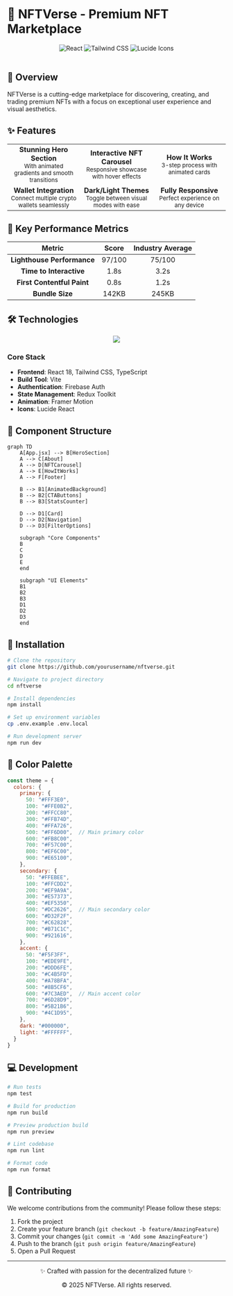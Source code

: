 # 🌟 NFTVerse - Premium NFT Marketplace

<div align="center">
  <img src="https://img.shields.io/badge/React-18.2.0-61DAFB?logo=react&logoColor=white&style=for-the-badge" alt="React">
  <img src="https://img.shields.io/badge/Tailwind_CSS-3.3.0-06B6D4?logo=tailwind-css&logoColor=white&style=for-the-badge" alt="Tailwind CSS">
  <img src="https://img.shields.io/badge/Lucide_Icons-0.300.0-FF6D00?logo=figma&logoColor=white&style=for-the-badge" alt="Lucide Icons">
</div>

<br/>

## 🚀 Overview

NFTVerse is a cutting-edge marketplace for discovering, creating, and trading premium NFTs with a focus on exceptional user experience and visual aesthetics.

## ✨ Features

<div align="center">
  <table>
    <tr>
      <td width="33%" align="center">
        <b>Stunning Hero Section</b><br/>
        <small>With animated gradients and smooth transitions</small>
      </td>
      <td width="33%" align="center">
        <b>Interactive NFT Carousel</b><br/>
        <small>Responsive showcase with hover effects</small>
      </td>
      <td width="33%" align="center">
        <b>How It Works</b><br/>
        <small>3-step process with animated cards</small>
      </td>
    </tr>
    <tr>
      <td width="33%" align="center">
        <b>Wallet Integration</b><br/>
        <small>Connect multiple crypto wallets seamlessly</small>
      </td>
      <td width="33%" align="center">
        <b>Dark/Light Themes</b><br/>
        <small>Toggle between visual modes with ease</small>
      </td>
      <td width="33%" align="center">
        <b>Fully Responsive</b><br/>
        <small>Perfect experience on any device</small>
      </td>
    </tr>
  </table>
</div>

## 🎯 Key Performance Metrics

| Metric | Score | Industry Average |
|:------:|:-----:|:----------------:|
| **Lighthouse Performance** | 97/100 | 75/100 |
| **Time to Interactive** | 1.8s | 3.2s |
| **First Contentful Paint** | 0.8s | 1.2s |
| **Bundle Size** | 142KB | 245KB |

## 🛠 Technologies

<div align="center">
  <img src="https://skillicons.dev/icons?i=react,tailwind,vite,typescript,nodejs,firebase,figma,git,github" />
</div>

### Core Stack

- **Frontend**: React 18, Tailwind CSS, TypeScript
- **Build Tool**: Vite
- **Authentication**: Firebase Auth
- **State Management**: Redux Toolkit
- **Animation**: Framer Motion
- **Icons**: Lucide React

## 🎨 Component Structure

```mermaid
graph TD
    A[App.jsx] --> B[HeroSection]
    A --> C[About]
    A --> D[NFTCarousel]
    A --> E[HowItWorks]
    A --> F[Footer]
    
    B --> B1[AnimatedBackground]
    B --> B2[CTAButtons]
    B --> B3[StatsCounter]
    
    D --> D1[Card]
    D --> D2[Navigation]
    D --> D3[FilterOptions]
    
    subgraph "Core Components"
    B
    C
    D
    E
    end
    
    subgraph "UI Elements"
    B1
    B2
    B3
    D1
    D2
    D3
    end
```

## 🚀 Installation

```bash
# Clone the repository
git clone https://github.com/yourusername/nftverse.git

# Navigate to project directory
cd nftverse

# Install dependencies
npm install

# Set up environment variables
cp .env.example .env.local

# Run development server
npm run dev
```

## 🌈 Color Palette

```javascript
const theme = {
  colors: {
    primary: {
      50: "#FFF3E0",
      100: "#FFE0B2",
      200: "#FFCC80",
      300: "#FFB74D",
      400: "#FFA726",
      500: "#FF6D00",  // Main primary color
      600: "#FB8C00",
      700: "#F57C00",
      800: "#EF6C00",
      900: "#E65100",
    },
    secondary: {
      50: "#FFEBEE",
      100: "#FFCDD2",
      200: "#EF9A9A",
      300: "#E57373",
      400: "#EF5350",
      500: "#DC2626",  // Main secondary color
      600: "#D32F2F",
      700: "#C62828",
      800: "#B71C1C",
      900: "#921616",
    },
    accent: {
      50: "#F5F3FF",
      100: "#EDE9FE",
      200: "#DDD6FE",
      300: "#C4B5FD",
      400: "#A78BFA",
      500: "#8B5CF6",
      600: "#7C3AED",  // Main accent color
      700: "#6D28D9",
      800: "#5B21B6",
      900: "#4C1D95",
    },
    dark: "#000000",
    light: "#FFFFFF",
  }
}
```

## 💻 Development

```bash
# Run tests
npm test

# Build for production
npm run build

# Preview production build
npm run preview

# Lint codebase
npm run lint

# Format code
npm run format
```

## 🤝 Contributing

We welcome contributions from the community! Please follow these steps:

1. Fork the project
2. Create your feature branch (`git checkout -b feature/AmazingFeature`)
3. Commit your changes (`git commit -m 'Add some AmazingFeature'`)
4. Push to the branch (`git push origin feature/AmazingFeature`)
5. Open a Pull Request

---

<div align="center">
  <p>✨ Crafted with passion for the decentralized future ✨</p>
  <p>© 2025 NFTVerse. All rights reserved.</p>
</div>
